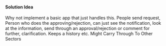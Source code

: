 #### Solution Idea
Why not implement a basic app that just handles this. People send request, Person who does the approving/rejection, can just see the notification, look at the information, send through an approval/rejection or comment for further, clarification. Keeps a history etc. Might Carry Through To Other Sectors